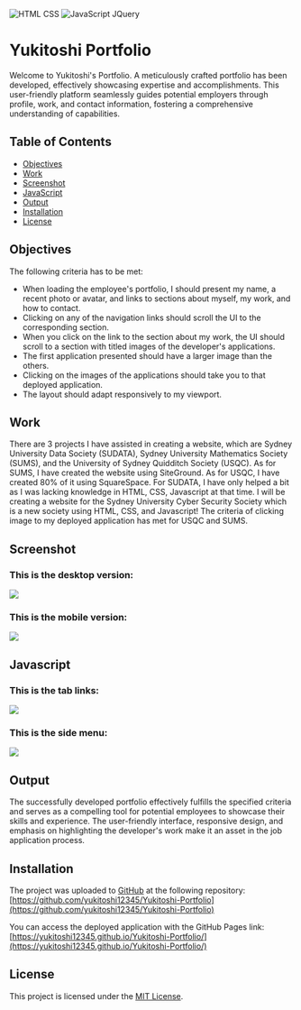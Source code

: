 ![HTML CSS](https://img.shields.io/badge/HTML-CSS-blue) ![JavaScript JQuery](https://img.shields.io/badge/Javascript-orange)

# Yukitoshi Portfolio
Welcome to Yukitoshi's Portfolio. A meticulously crafted portfolio has been developed, effectively showcasing expertise and accomplishments. This user-friendly platform seamlessly guides potential employers through profile, work, and contact information, fostering a comprehensive understanding of capabilities.

## Table of Contents

- [Objectives](#objectives)
- [Work](#work)
- [Screenshot](#screenshot)
- [JavaScript](#javascript)
- [Output](#output)
- [Installation](#installation)
- [License](#license)

## Objectives
The following criteria has to be met:

- When loading the employee's portfolio, I should present my name, a recent photo or avatar, and links to sections about myself, my work, and how to contact.
- Clicking on any of the navigation links should scroll the UI to the corresponding section.
- When you click on the link to the section about my work, the UI should scroll to a section with titled images of the developer's applications. 
- The first application presented should have a larger image than the others.
- Clicking on the images of the applications should take you to that deployed application.
- The layout should adapt responsively to my viewport.

## Work
There are 3 projects I have assisted in creating a website, which are Sydney University Data Society (SUDATA), Sydney University Mathematics Society (SUMS), and the University of Sydney Quidditch Society (USQC). As for SUMS, I have created the website using SiteGround. As for USQC, I have created 80% of it using SquareSpace. For SUDATA, I have only helped a bit as I was lacking knowledge in HTML, CSS, Javascript at that time. I will be creating a website for the Sydney University Cyber Security Society which is a new society using HTML, CSS, and Javascript! The criteria of clicking image to my deployed application has met for USQC and SUMS.

## Screenshot
### This is the desktop version:
![](./assets/images/Desktop-Version.png)

### This is the mobile version:
![](./assets/images/Mobile-Version.png)

## Javascript
### This is the tab links:
![](assets/images/Javascript-Tab-Links.gif)

### This is the side menu:
![](assets/images/Javascript-Side-Menu.gif)



## Output
The successfully developed portfolio effectively fulfills the specified criteria and serves as a compelling tool for potential employees to showcase their skills and experience. The user-friendly interface, responsive design, and emphasis on highlighting the developer's work make it an asset in the job application process.

## Installation
The project was uploaded to [GitHub](https://github.com/) at the following repository:
[https://github.com/yukitoshi12345/Yukitoshi-Portfolio](https://github.com/yukitoshi12345/Yukitoshi-Portfolio)

You can access the deployed application with the GitHub Pages link:
[https://yukitoshi12345.github.io/Yukitoshi-Portfolio/](https://yukitoshi12345.github.io/Yukitoshi-Portfolio/)

## License
This project is licensed under the [MIT License](https://github.com/Yukitoshi12345/Yukitoshi-Portfolio/blob/main/LICENSE).

